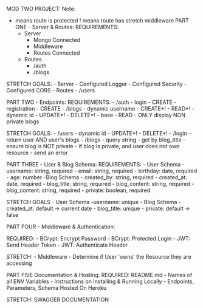 MOD TWO PROJECT:
Note: 
* means route is protected
! means route has stretch middleware
PART ONE - Server & Routes:
REQUIREMENTS:
    - Server
        - Mongo Connected
        - Middleware
        - Routes Connected
    - Routes
        - /auth
        - /blogs

STRETCH GOALS:
    - Server
        - Configured Logger
        - Configured Security
        - Configured CORS
    - Routes
        - /users

PART TWO - Endpoints:
REQUIREMENTS:
    - /auth
        - login
            - CREATE
        - registration
            - CREATE
    - /blogs
        - dynamic username
            - CREATE*!
            - READ*!
        - dynamic id
            - UPDATE*!
            - DELETE*!
        - base
            - READ
                - ONLY display NON private blogs

STRETCH GOALS:
    - /users
        - dynamic id
            - UPDATE*!
            - DELETE*!
    - /login
        - return user AND user's blogs
    - /blogs
        - query string
            - get by blog_title
            - ensure blog is NOT private
            - if blog is private, and user does not own resource - send an error

PART THREE - User & Blog Schema:
REQUIREMENTS:
    - User Schema
        - username: string, required
        - email: string, required
        - birthday: date, required
        - age: number
    -Blog Schema
        - created_by: string, required
        - created_at: date, required
        - blog_title: string, required
        - blog_content: string, required
        - blog_content: string, required
        - private: boolean, required

STRETCH GOALS
    - User Schema
        -username: unique
    - Blog Schema
        - created_at: default -> current date
        - blog_title: unique
        - private: default -> false

PART FOUR - Middleware & Authentication:

REQUIRED:
    - BCrypt: Encrypt Password
    - BCrypt: Protected Login
    - JWT: Send Header Token
    - JWT: Authenticate Header


STRETCH:
    - Middleware
        - Determine if User 'owns' the Resource they are accessing

PART FIVE Documentation & Hosting:
REQUIRED:
    README.md
        - Names of all ENV Variables
        - Instructions on Installing & Running Locally
        - Endpoints, Parameters, Schema
    Hosted On Heroku

STRETCH:
    SWAGGER DOCUMENTATION